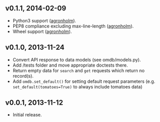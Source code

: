 ## v0.1.1, 2014-02-09

- Python3 support ([agronholm](https://github.com/agronholm)).
- PEP8 compliance excluding max-line-length ([agronholm](https://github.com/agronholm)).
- Wheel support ([agronholm](https://github.com/agronholm)).

## v0.1.0, 2013-11-24

- Convert API response to data models (see omdb/models.py).
- Add /tests folder and move appropriate doctests there.
- Return empty data for `search` and `get` requests which return no record(s).
- Add `omdb.set_default()` for setting default request parameters (e.g. `set_default(tomatoes=True)` to always include tomatoes data)

## v0.0.1, 2013-11-12

- Initial release.
